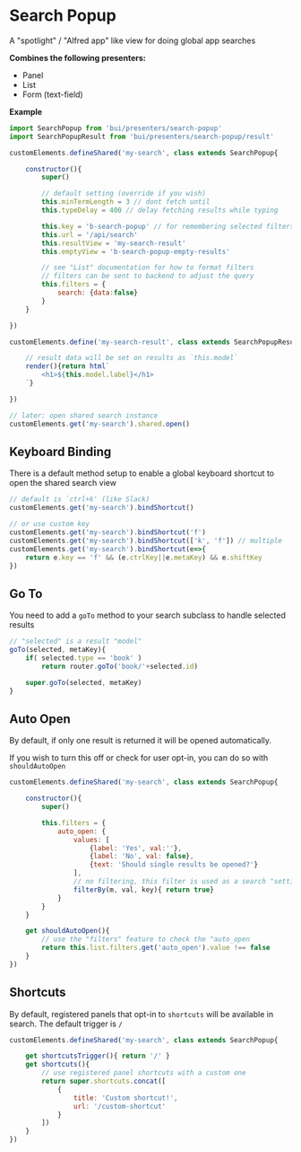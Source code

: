 Search Popup
====================

A "spotlight" / "Alfred app" like view for doing global app searches

**Combines the following presenters:**
- Panel
- List
- Form (text-field)

**Example**
```js
import SearchPopup from 'bui/presenters/search-popup'
import SearchPopupResult from 'bui/presenters/search-popup/result'

customElements.defineShared('my-search', class extends SearchPopup{

    constructor(){
        super()

        // default setting (override if you wish)
        this.minTermLength = 3 // dont fetch until
        this.typeDelay = 400 // delay fetching results while typing

        this.key = 'b-search-popup' // for remembering selected filters
        this.url = '/api/search'
        this.resultView = 'my-search-result'
        this.emptyView = 'b-search-popup-empty-results'

        // see "List" documentation for how to format filters
        // filters can be sent to backend to adjust the query
        this.filters = {
            search: {data:false}
        }
    }

})

customElements.define('my-search-result', class extends SearchPopupResult{

    // result data will be set on results as `this.model`
    render(){return html`
        <h1>${this.model.label}</h1>
    `}

})

// later: open shared search instance
customElements.get('my-search').shared.open()
```

## Keyboard Binding
There is a default method setup to enable a global keyboard shortcut to open the shared search view

```js
// default is `ctrl+k' (like Slack)
customElements.get('my-search').bindShortcut()

// or use custom key
customElements.get('my-search').bindShortcut('f')
customElements.get('my-search').bindShortcut(['k', 'f']) // multiple
customElements.get('my-search').bindShortcut(e=>{
    return e.key == 'f' && (e.ctrlKey||e.metaKey) && e.shiftKey
})

```

## Go To
You need to add a `goTo` method to your search subclass to handle selected results

```js
// "selected" is a result "model"
goTo(selected, metaKey){
    if( selected.type == 'book' )
        return router.goTo('book/'+selected.id)

    super.goTo(selected, metaKey)
}
```

## Auto Open
By default, if only one result is returned it will be opened automatically.

If you wish to turn this off or check for user opt-in, you can do so with `shouldAutoOpen`

```js
customElements.defineShared('my-search', class extends SearchPopup{

    constructor(){
        super()

        this.filters = {
            auto_open: {
                values: [
                    {label: 'Yes', val:''},
                    {label: 'No', val: false},
                    {text: 'Should single results be opened?'}
                ],
                // no filtering, this filter is used as a search "setting"
                filterBy(m, val, key){ return true}
            }
        }
    }

    get shouldAutoOpen(){
        // use the "filters" feature to check the "auto_open
        return this.list.filters.get('auto_open').value !== false
    }
})

```

## Shortcuts
By default, registered panels that opt-in to `shortcuts` will be available in search. The default trigger is `/`

```js
customElements.defineShared('my-search', class extends SearchPopup{

    get shortcutsTrigger(){ return '/' }
    get shortcuts(){
        // use registered panel shortcuts with a custom one
        return super.shortcuts.concat([
            {
                title: 'Custom shortcut!',
                url: '/custom-shortcut'
            }
        ])
    }
})
```